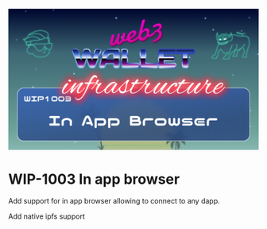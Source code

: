 ![image](../v2/images/1003.png)

# WIP-1003 In app browser

Add support for in app browser allowing to connect to any dapp. 

Add native ipfs support